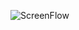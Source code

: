 ![ScreenFlow](https://user-images.githubusercontent.com/7388088/72205004-e5917a80-3486-11ea-9538-71ad30ca73d3.gif)
